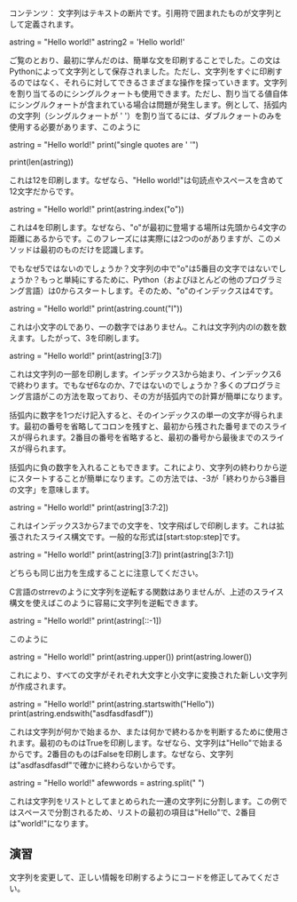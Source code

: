コンテンツ：
文字列はテキストの断片です。引用符で囲まれたものが文字列として定義されます。

astring = "Hello world!"
astring2 = 'Hello world!'

ご覧のとおり、最初に学んだのは、簡単な文を印刷することでした。この文はPythonによって文字列として保存されました。ただし、文字列をすぐに印刷するのではなく、それらに対してできるさまざまな操作を探っていきます。文字列を割り当てるのにシングルクォートも使用できます。ただし、割り当てる値自体にシングルクォートが含まれている場合は問題が発生します。例として、括弧内の文字列（シングルクォートが ' '）を割り当てるには、ダブルクォートのみを使用する必要があります、このように

astring = "Hello world!"
print("single quotes are ' '")

print(len(astring))

これは12を印刷します。なぜなら、"Hello world!"は句読点やスペースを含めて12文字だからです。

astring = "Hello world!"
print(astring.index("o"))

これは4を印刷します。なぜなら、"o"が最初に登場する場所は先頭から4文字の距離にあるからです。このフレーズには実際には2つのoがありますが、このメソッドは最初のものだけを認識します。

でもなぜ5ではないのでしょうか？文字列の中で"o"は5番目の文字ではないでしょうか？もっと単純にするために、Python（およびほとんどの他のプログラミング言語）は0からスタートします。そのため、"o"のインデックスは4です。

astring = "Hello world!"
print(astring.count("l"))

これは小文字のLであり、一の数字ではありません。これは文字列内のlの数を数えます。したがって、3を印刷します。

astring = "Hello world!"
print(astring[3:7])

これは文字列の一部を印刷します。インデックス3から始まり、インデックス6で終わります。でもなぜ6なのか、7ではないのでしょうか？多くのプログラミング言語がこの方法を取っており、その方が括弧内での計算が簡単になります。

括弧内に数字を1つだけ記入すると、そのインデックスの単一の文字が得られます。最初の番号を省略してコロンを残すと、最初から残された番号までのスライスが得られます。2番目の番号を省略すると、最初の番号から最後までのスライスが得られます。

括弧内に負の数字を入れることもできます。これにより、文字列の終わりから逆にスタートすることが簡単になります。この方法では、-3が「終わりから3番目の文字」を意味します。

astring = "Hello world!"
print(astring[3:7:2])

これはインデックス3から7までの文字を、1文字飛ばしで印刷します。これは拡張されたスライス構文です。一般的な形式は[start:stop:step]です。

astring = "Hello world!"
print(astring[3:7])
print(astring[3:7:1])

どちらも同じ出力を生成することに注意してください。

C言語のstrrevのように文字列を逆転する関数はありませんが、上述のスライス構文を使えばこのように容易に文字列を逆転できます。

astring = "Hello world!"
print(astring[::-1])

このように

astring = "Hello world!"
print(astring.upper())
print(astring.lower())

これにより、すべての文字がそれぞれ大文字と小文字に変換された新しい文字列が作成されます。

astring = "Hello world!"
print(astring.startswith("Hello"))
print(astring.endswith("asdfasdfasdf"))

これは文字列が何かで始まるか、または何かで終わるかを判断するために使用されます。最初のものはTrueを印刷します。なぜなら、文字列は"Hello"で始まるからです。2番目のものはFalseを印刷します。なぜなら、文字列は"asdfasdfasdf"で確かに終わらないからです。

astring = "Hello world!"
afewwords = astring.split(" ")

これは文字列をリストとしてまとめられた一連の文字列に分割します。この例ではスペースで分割されるため、リストの最初の項目は"Hello"で、2番目は"world!"になります。

演習
--------

文字列を変更して、正しい情報を印刷するようにコードを修正してみてください。